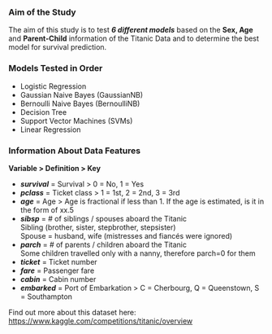 ### Aim of the Study

The aim of this study is to test ***6 different models*** based on the **Sex, Age** and **Parent-Child** information of the Titanic Data and to determine the best model for survival prediction. 
  
### Models Tested in Order
- Logistic Regression
- Gaussian Naive Bayes (GaussianNB)
- Bernoulli Naive Bayes (BernoulliNB)
- Decision Tree
- Support Vector Machines (SVMs)
- Linear Regression
  
### Information About Data Features

**Variable > Definition > Key**  
- ***survival*** = Survival > 0 = No, 1 = Yes  
- ***pclass*** = Ticket class > 1 = 1st, 2 = 2nd, 3 = 3rd   
- ***age*** = Age > Age is fractional if less than 1. If the age is estimated, is it in the form of xx.5  
- ***sibsp*** = # of siblings / spouses aboard the Titanic  
Sibling (brother, sister, stepbrother, stepsister)  
Spouse = husband, wife (mistresses and fiancés were ignored)  
- ***parch*** = # of parents / children aboard the Titanic  
Some children travelled only with a nanny, therefore parch=0 for them  
- ***ticket*** = Ticket number  
- ***fare*** = Passenger fare  
- ***cabin*** = Cabin number  
- ***embarked*** = Port of Embarkation > C = Cherbourg, Q = Queenstown, S = Southampton

Find out more about this dataset here: https://www.kaggle.com/competitions/titanic/overview
